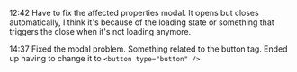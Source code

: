12:42
Have to fix the affected properties modal. It opens but closes automatically, I think it's because of the loading state or something that triggers the close when it's not loading anymore.

14:37
Fixed the modal problem. Something related to the button tag. Ended up having to change it to `<button type="button" />`
